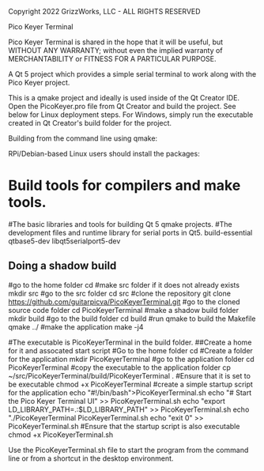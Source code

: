 Copyright 2022 GrizzWorks, LLC - ALL RIGHTS RESERVED

Pico Keyer Terminal

Pico Keyer Terminal is shared in the hope that it will be useful,
but WITHOUT ANY WARRANTY; without even the implied warranty of
MERCHANTABILITY or FITNESS FOR A PARTICULAR PURPOSE.
 
A Qt 5 project which provides a simple serial terminal to
work along with the Pico Keyer project.

This is a qmake project and ideally is used inside
of the Qt Creator IDE.  Open the PicoKeyer.pro file from
Qt Creator and build the project.  See below for Linux
deployment steps.  For Windows, simply run the executable
created in Qt Creator's build folder for the project.

Building from the command line using qmake:

RPi/Debian-based Linux users should install the packages:

# Build tools for compilers and make tools.
#The basic libraries and tools for building Qt 5 qmake projects.
#The development files and runtime library for serial ports in Qt5.
build-essential
qtbase5-dev
libqt5serialport5-dev

## Doing a shadow build
#go to the home folder
cd 
#make src folder if it does not already exists
mkdir src
#go to the src folder
cd src
#clone the repository
git clone https://github.com/guitarpicva/PicoKeyerTerminal.git
#go to the cloned source code folder
cd PicoKeyerTerminal
#make a shadow build folder
mkdir build
#go to the build folder
cd build
#run qmake to build the Makefile
qmake ../
#make the application
make -j4

#The executable is PicoKeyerTerminal in the build folder.
##Create a home for it and assocated start script
#Go to the home folder
cd
#Create a folder for the application
mkdir PicoKeyerTerminal
#go to the application folder
cd PicoKeyerTerminal
#copy the executable to the application folder
cp ~/src/PicoKeyerTerminal/build/PicoKeyerTerminal .
#Ensure that it is set to be executable
chmod +x PicoKeyerTerminal
#create a simple startup script for the application
echo "#!/bin/bash">PicoKeyerTerminal.sh
echo "# Start the Pico Keyer Terminal UI" >> PicoKeyerTerminal.sh
echo "export LD_LIBRARY_PATH=.:$LD_LIBRARY_PATH" >> PicoKeyerTerminal.sh
echo "./PicoKeyerTerminal PicoKeyerTerminal.sh
echo "exit 0" >> PicoKeyerTerminal.sh
#Ensure that the startup script is also executable
chmod +x PicoKeyerTerminal.sh

Use the PicoKeyerTerminal.sh file to start the program from the
command line or from a shortcut in the desktop environment.
